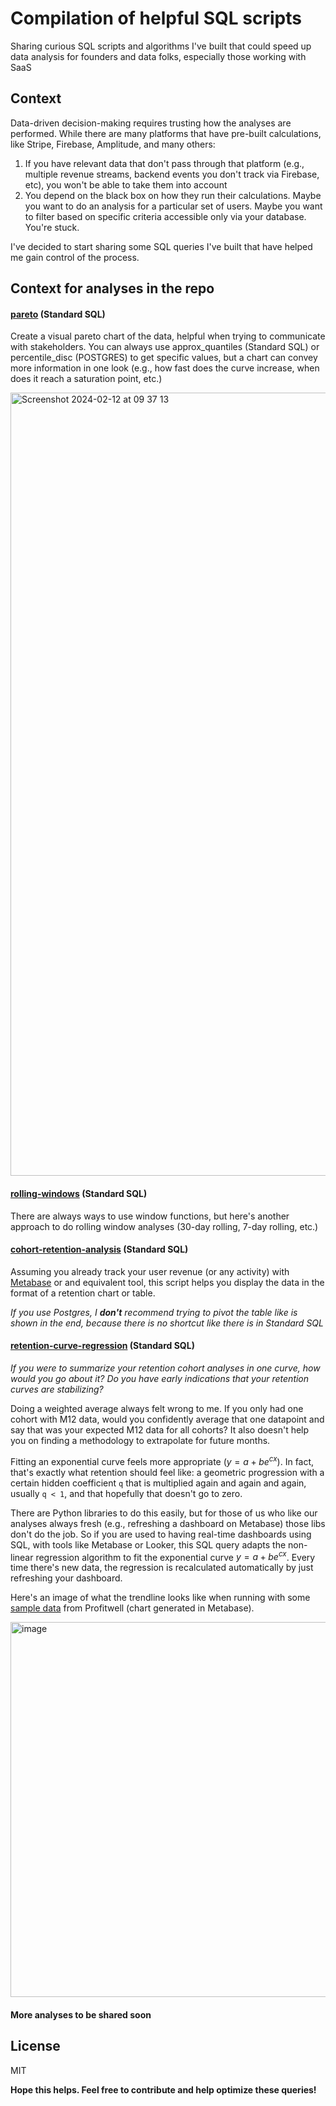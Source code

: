 # Compilation of helpful SQL scripts
Sharing curious SQL scripts and algorithms I've built that could speed up data analysis for founders and data folks, especially those working with SaaS

## Context

Data-driven decision-making requires trusting how the analyses are performed. While there are many platforms that have pre-built calculations, like Stripe, Firebase, Amplitude, and many others:
1. If you have relevant data that don't pass through that platform (e.g., multiple revenue streams, backend events you don't track via Firebase, etc), you won't be able to take them into account
2. You depend on the black box on how they run their calculations. Maybe you want to do an analysis for a particular set of users. Maybe you want to filter based on specific criteria accessible only via your database. You're stuck.

I've decided to start sharing some SQL queries I've built that have helped me gain control of the process.

## Context for analyses in the repo

#### **[pareto][pareto-analysis]** (Standard SQL)
Create a visual pareto chart of the data, helpful when trying to communicate with stakeholders.
You can always use approx_quantiles (Standard SQL) or percentile_disc (POSTGRES) to get specific values, but a chart can convey more information in one look (e.g., how fast does the curve increase, when does it reach a saturation point, etc.)

<img width="1253" alt="Screenshot 2024-02-12 at 09 37 13" src="https://github.com/bnovarini/sql-analyses/assets/49925472/1f8fd603-f90d-4d6c-85ac-a661e2c497d8">

#### **[rolling-windows][rolling-windows]** (Standard SQL)
There are always ways to use window functions, but here's another approach to do rolling window analyses (30-day rolling, 7-day rolling, etc.)

#### **[cohort-retention-analysis][cohort-retention-analysis]** (Standard SQL)
Assuming you already track your user revenue (or any activity) with [Metabase][metabase] or and equivalent tool, this script helps you display the data in the format of a retention chart or table.

_If you use Postgres, I **don't** recommend trying to pivot the table like is shown in the end, because there is no shortcut like there is in Standard SQL_

#### **[retention-curve-regression][regression-sql]** (Standard SQL)
_If you were to summarize your retention cohort analyses in one curve, how would you go about it? Do you have early indications that your retention curves are stabilizing?_

Doing a weighted average always felt wrong to me. If you only had one cohort with M12 data, would you confidently average that one datapoint and say that was your expected M12 data for all cohorts? It also doesn't help you on finding a methodology to extrapolate for future months.

Fitting an exponential curve feels more appropriate ($`y = a + b e^{cx}`$). In fact, that's exactly what retention should feel like: a geometric progression with a certain hidden coefficient `q` that is multiplied again and again and again, usually `q < 1`, and that hopefully that doesn't go to zero. 

There are Python libraries to do this easily, but for those of us who like our analyses always fresh (e.g., refreshing a dashboard on Metabase) those libs don't do the job. So if you are used to having real-time dashboards using SQL, with tools like Metabase or Looker, this SQL query adapts the non-linear regression algorithm to fit the exponential curve $`y = a + b e^{cx}`$. Every time there's new data, the regression is recalculated automatically by just refreshing your dashboard.

Here's an image of what the trendline looks like when running with some [sample data][sample-retention-data] from Profitwell (chart generated in Metabase).

<img width="600" alt="image" src="https://github.com/bnovarini/sql-analyses/assets/49925472/f58162d0-8b7f-4d83-9e15-091aa5af5f8d">

#### **More analyses to be shared soon**

## License

MIT

**Hope this helps. Feel free to contribute and help optimize these queries!**

[//]: # (These are reference links used in the body of this note and get stripped out when the markdown processor does its job. There is no need to format nicely because it shouldn't be seen. Thanks SO - http://stackoverflow.com/questions/4823468/store-comments-in-markdown-syntax)

   [regression-sql]:https://github.com/bnovarini/sql-analyses/blob/main/retention-curve-regression.sql
   [sample-retention-data]:https://demo.profitwell.com/app/trends/cohorts
   [cohort-retention-analysis]:https://github.com/bnovarini/sql-analyses/blob/main/cohort-retention-analysis.sql
   [metabase]:https://www.metabase.com/
   [rolling-windows]:https://github.com/bnovarini/sql-analyses/blob/main/rolling-windows.sql
   [pareto-analysis]:https://github.com/bnovarini/sql-analyses/blob/main/pareto.sql
